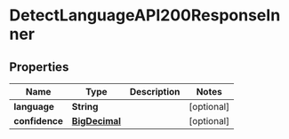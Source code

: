 

# DetectLanguageAPI200ResponseInner

## Properties

Name | Type | Description | Notes
------------ | ------------- | ------------- | -------------
**language** | **String** |  |  [optional]
**confidence** | [**BigDecimal**](BigDecimal.md) |  |  [optional]




